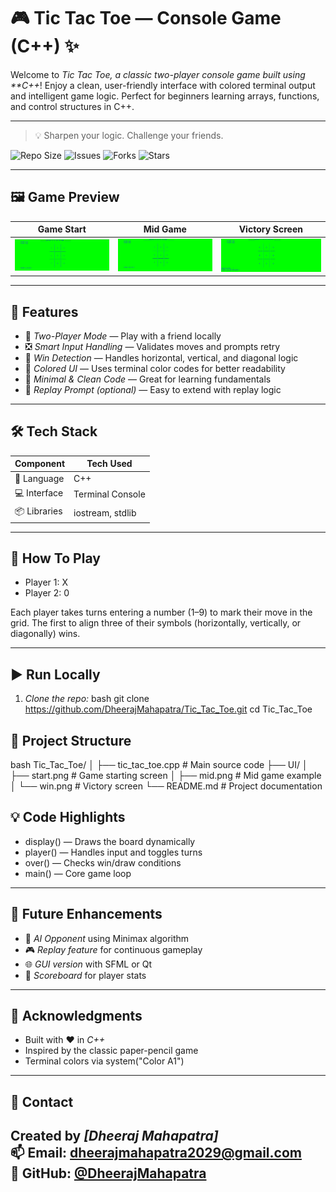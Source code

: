 # 🎮 Tic Tac Toe — Console Game (C++) ✨

Welcome to *Tic Tac Toe, a classic two-player console game built using **C++*! Enjoy a clean, user-friendly interface with colored terminal output and intelligent game logic. Perfect for beginners learning arrays, functions, and control structures in C++.

---
> 💡 Sharpen your logic. Challenge your friends.

![Repo Size](https://img.shields.io/github/repo-size/DheerajMahapatra/Tic_Tac_Toe)
![Issues](https://img.shields.io/github/issues/DheerajMahapatra/Tic_Tac_Toe)
![Forks](https://img.shields.io/github/forks/DheerajMahapatra/Tic_Tac_Toe?style=social)
![Stars](https://img.shields.io/github/stars/DheerajMahapatra/Tic_Tac_Toe?style=social)

---

## 🖼 Game Preview

| Game Start | Mid Game | Victory Screen |
|------------|----------|----------------|
| ![](https://raw.githubusercontent.com/DheerajMahapatra/Tic_Tac_Toe/main/Tic_Tac_Toe-UI/start.jpg) | ![](https://raw.githubusercontent.com/DheerajMahapatra/Tic_Tac_Toe/main/Tic_Tac_Toe-UI/mid.jpg) | ![](https://raw.githubusercontent.com/DheerajMahapatra/Tic_Tac_Toe/main/Tic_Tac_Toe-UI/win.jpg) |

---

## 🚀 Features

- 🎲 *Two-Player Mode* — Play with a friend locally
- ❎ *Smart Input Handling* — Validates moves and prompts retry
- 🧠 *Win Detection* — Handles horizontal, vertical, and diagonal logic
- 🎨 *Colored UI* — Uses terminal color codes for better readability
- 📃 *Minimal & Clean Code* — Great for learning fundamentals
- 🤖 *Replay Prompt (optional)* — Easy to extend with replay logic

---

## 🛠 Tech Stack

| Component        | Tech Used         |
|------------------|------------------|
| 🧮 Language       | C++              |
| 💻 Interface      | Terminal Console |
| 📦 Libraries      | iostream, stdlib |

---

## 🧾 How To Play

- Player 1: X  
- Player 2: 0

Each player takes turns entering a number (1–9) to mark their move in the grid. The first to align three of their symbols (horizontally, vertically, or diagonally) wins.

---

## ▶ Run Locally

1. *Clone the repo:*
bash
git clone https://github.com/DheerajMahapatra/Tic_Tac_Toe.git
cd Tic_Tac_Toe


## 📁 Project Structure

bash
Tic_Tac_Toe/
│
├── tic_tac_toe.cpp       # Main source code
├── UI/
│   ├── start.png          # Game starting screen
│   ├── mid.png            # Mid game example
│   └── win.png            # Victory screen
└── README.md              # Project documentation

## 💡 Code Highlights

- display() — Draws the board dynamically  
- player() — Handles input and toggles turns  
- over() — Checks win/draw conditions  
- main() — Core game loop  

---

## 🌟 Future Enhancements

- 🧠 *AI Opponent* using Minimax algorithm  
- 🎮 *Replay feature* for continuous gameplay  
- 🌐 *GUI version* with SFML or Qt  
- 🧾 *Scoreboard* for player stats  

---

## 🙌 Acknowledgments

- Built with ❤ in *C++*  
- Inspired by the classic paper-pencil game  
- Terminal colors via system("Color A1")  

---

## 📧 Contact

Created by *[Dheeraj Mahapatra]*  
📫 Email: dheerajmahapatra2029@gmail.com  
🔗 GitHub: [@DheerajMahapatra](https://github.com/DheerajMahapatra)
---
